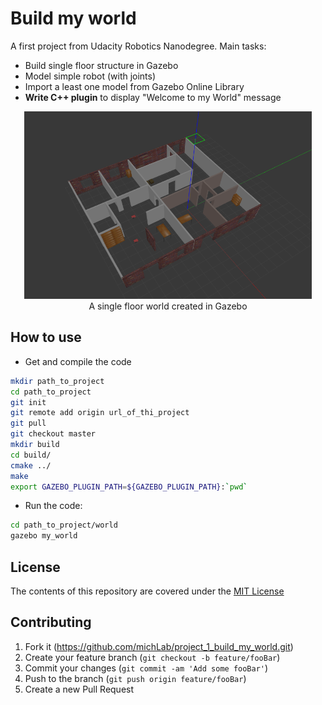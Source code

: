 # Build my world
A first project from Udacity Robotics Nanodegree. 
Main tasks:
* Build single floor structure in Gazebo
* Model simple robot (with joints)
* Import a least one model from Gazebo Online Library
* **Write C++ plugin** to display "Welcome to my World" message

<p align="center">
  <img width="460" height="300" src="images/my_world.png">
  <br>A single floor world created in Gazebo
</p>



## How to use
* Get and compile the code
```sh
mkdir path_to_project
cd path_to_project
git init
git remote add origin url_of_thi_project
git pull
git checkout master
mkdir build
cd build/
cmake ../
make
export GAZEBO_PLUGIN_PATH=${GAZEBO_PLUGIN_PATH}:`pwd`
```
* Run the code:
```sh
cd path_to_project/world
gazebo my_world
```

## License
The contents of this repository are covered under the [MIT License](./LICENSE.txt)


## Contributing

1. Fork it (<https://github.com/michLab/project_1_build_my_world.git>)
2. Create your feature branch (`git checkout -b feature/fooBar`)
3. Commit your changes (`git commit -am 'Add some fooBar'`)
4. Push to the branch (`git push origin feature/fooBar`)
5. Create a new Pull Request


